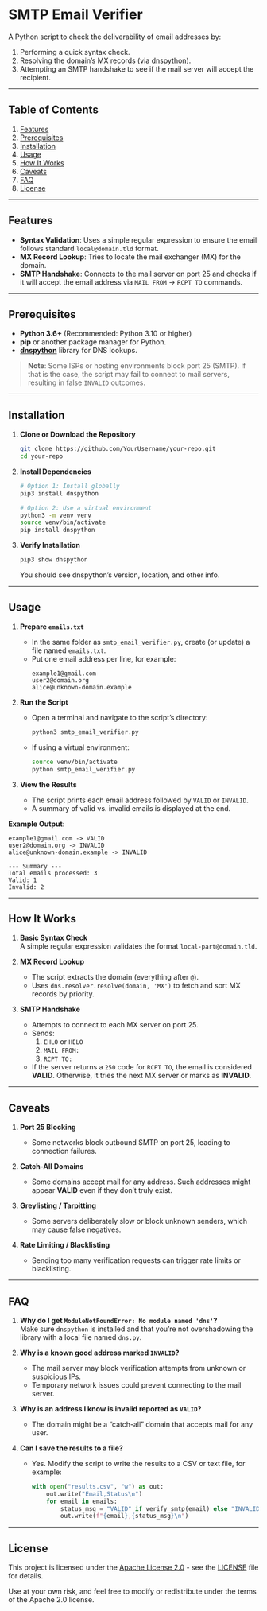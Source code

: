 # SMTP Email Verifier

A Python script to check the deliverability of email addresses by:
1. Performing a quick syntax check.  
2. Resolving the domain’s MX records (via [dnspython](https://pypi.org/project/dnspython/)).  
3. Attempting an SMTP handshake to see if the mail server will accept the recipient.

---

## Table of Contents
1. [Features](#features)  
2. [Prerequisites](#prerequisites)  
3. [Installation](#installation)  
4. [Usage](#usage)  
5. [How It Works](#how-it-works)  
6. [Caveats](#caveats)  
7. [FAQ](#faq)  
8. [License](#license)  

---

## Features
- **Syntax Validation**: Uses a simple regular expression to ensure the email follows standard `local@domain.tld` format.  
- **MX Record Lookup**: Tries to locate the mail exchanger (MX) for the domain.  
- **SMTP Handshake**: Connects to the mail server on port 25 and checks if it will accept the email address via `MAIL FROM` → `RCPT TO` commands.  

---

## Prerequisites
- **Python 3.6+** (Recommended: Python 3.10 or higher)
- **pip** or another package manager for Python.
- **[dnspython](https://pypi.org/project/dnspython/)** library for DNS lookups.

> **Note**: Some ISPs or hosting environments block port 25 (SMTP). If that is the case, the script may fail to connect to mail servers, resulting in false `INVALID` outcomes.

---

## Installation

1. **Clone or Download the Repository**  
   ```bash
   git clone https://github.com/YourUsername/your-repo.git
   cd your-repo
   ```

2. **Install Dependencies**  
   ```bash
   # Option 1: Install globally
   pip3 install dnspython

   # Option 2: Use a virtual environment
   python3 -m venv venv
   source venv/bin/activate
   pip install dnspython
   ```

3. **Verify Installation**  
   ```bash
   pip3 show dnspython
   ```
   You should see dnspython’s version, location, and other info.

---

## Usage

1. **Prepare `emails.txt`**  
   - In the same folder as `smtp_email_verifier.py`, create (or update) a file named `emails.txt`.  
   - Put one email address per line, for example:  
     ```
     example1@gmail.com
     user2@domain.org
     alice@unknown-domain.example
     ```

2. **Run the Script**  
   - Open a terminal and navigate to the script’s directory:
     ```bash
     python3 smtp_email_verifier.py
     ```
   - If using a virtual environment:
     ```bash
     source venv/bin/activate
     python smtp_email_verifier.py
     ```

3. **View the Results**  
   - The script prints each email address followed by `VALID` or `INVALID`.  
   - A summary of valid vs. invalid emails is displayed at the end.

**Example Output**:
```
example1@gmail.com -> VALID
user2@domain.org -> INVALID
alice@unknown-domain.example -> INVALID

--- Summary ---
Total emails processed: 3
Valid: 1
Invalid: 2
```

---

## How It Works

1. **Basic Syntax Check**  
   A simple regular expression validates the format `local-part@domain.tld`.

2. **MX Record Lookup**  
   - The script extracts the domain (everything after `@`).  
   - Uses `dns.resolver.resolve(domain, 'MX')` to fetch and sort MX records by priority.

3. **SMTP Handshake**  
   - Attempts to connect to each MX server on port 25.  
   - Sends:
     1. `EHLO` or `HELO`  
     2. `MAIL FROM:`  
     3. `RCPT TO:`  
   - If the server returns a `250` code for `RCPT TO`, the email is considered **VALID**. Otherwise, it tries the next MX server or marks as **INVALID**.

---

## Caveats

1. **Port 25 Blocking**  
   - Some networks block outbound SMTP on port 25, leading to connection failures.

2. **Catch-All Domains**  
   - Some domains accept mail for any address. Such addresses might appear **VALID** even if they don’t truly exist.

3. **Greylisting / Tarpitting**  
   - Some servers deliberately slow or block unknown senders, which may cause false negatives.

4. **Rate Limiting / Blacklisting**  
   - Sending too many verification requests can trigger rate limits or blacklisting.

---

## FAQ

1. **Why do I get `ModuleNotFoundError: No module named 'dns'`?**  
   Make sure `dnspython` is installed and that you’re not overshadowing the library with a local file named `dns.py`.

2. **Why is a known good address marked `INVALID`?**  
   - The mail server may block verification attempts from unknown or suspicious IPs.  
   - Temporary network issues could prevent connecting to the mail server.

3. **Why is an address I know is invalid reported as `VALID`?**  
   - The domain might be a “catch-all” domain that accepts mail for any user.

4. **Can I save the results to a file?**  
   - Yes. Modify the script to write the results to a CSV or text file, for example:
     ```python
     with open("results.csv", "w") as out:
         out.write("Email,Status\n")
         for email in emails:
             status_msg = "VALID" if verify_smtp(email) else "INVALID"
             out.write(f"{email},{status_msg}\n")
     ```

---

## License

This project is licensed under the [Apache License 2.0](LICENSE) - see the [LICENSE](LICENSE) file for details.  

Use at your own risk, and feel free to modify or redistribute under the terms of the Apache 2.0 license.  
